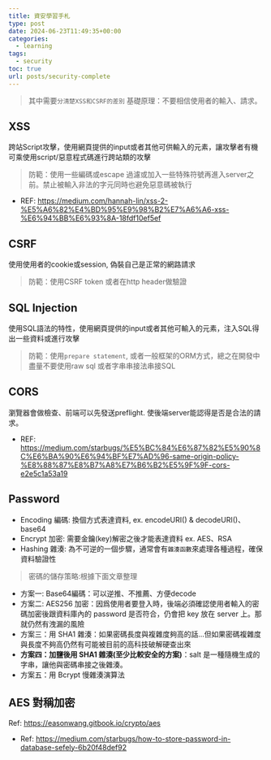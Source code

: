 ```yaml
---
title: 資安學習手札
type: post
date: 2024-06-23T11:49:35+00:00
categories:
  - learning
tags:
  - security
toc: true
url: posts/security-complete
---
```


> 其中需要`分清楚XSS和CSRF的差別`
> 基礎原理：不要相信使用者的輸入、請求。

## XSS
跨站Script攻擊，使用網頁提供的input或者其他可供輸入的元素，讓攻擊者有機可乘使用script/惡意程式碼進行跨站類的攻擊

> 防範：使用一些編碼或escape 過濾或加入一些特殊符號再進入server之前。禁止被輸入非法的字元同時也避免惡意碼被執行

- REF: https://medium.com/hannah-lin/xss-2-%E5%A6%82%E4%BD%95%E9%98%B2%E7%A6%A6-xss-%E6%94%BB%E6%93%8A-18fdf10ef5ef
  
## CSRF
使用使用者的cookie或session, 偽裝自己是正常的網路請求

> 防範：使用CSRF token 或者在http header做驗證

## SQL Injection
使用SQL語法的特性，使用網頁提供的input或者其他可輸入的元素，注入SQL得出一些資料或進行攻擊

> 防範：使用`prepare statement`, 或者一般框架的ORM方式，總之在開發中盡量不要使用raw sql 或者字串串接法串接SQL

## CORS
瀏覽器會做檢查、前端可以先發送preflight. 使後端server能認得是否是合法的請求。
- REF: https://medium.com/starbugs/%E5%BC%84%E6%87%82%E5%90%8C%E6%BA%90%E6%94%BF%E7%AD%96-same-origin-policy-%E8%88%87%E8%B7%A8%E7%B6%B2%E5%9F%9F-cors-e2e5c1a53a19

## Password
- Encoding 編碼: 換個方式表達資料, ex. encodeURI() & decodeURI()、base64
- Encrypt 加密: 需要金鑰(key)解密之後才能表達資料 ex. AES、RSA
- Hashing 雜湊: 為不可逆的一個步驟，通常會有`雜湊函數`來處理各種過程，確保資料驗證性

> 密碼的儲存策略:根據下面文章整理
- 方案一: Base64編碼：可以逆推、不推薦、方便decode
- 方案二: AES256 加密：因爲使用者要登入時，後端必須確認使用者輸入的密碼加密後跟資料庫內的 password 是否符合，仍會把 key 放在 server 上。那就仍然有洩漏的風險
- 方案三：用 SHA1 雜湊：如果密碼長度與複雜度夠高的話...但如果密碼複雜度與長度不夠高仍然有可能被目前的高科技破解硬查出來
- **方案四：加鹽後用 SHA1 雜湊(至少比較安全的方案)**：salt 是一種隨機生成的字串，讓他與密碼串接之後雜湊。
- 方案五：用 Bcrypt 慢雜湊演算法

## AES 對稱加密
Ref: https://easonwang.gitbook.io/crypto/aes

- Ref: https://medium.com/starbugs/how-to-store-password-in-database-sefely-6b20f48def92


